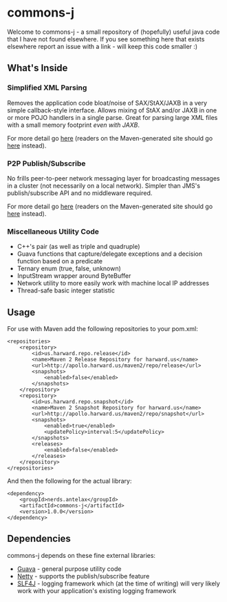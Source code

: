 
commons-j
=========

Welcome to commons-j - a small repository of (hopefully) useful java code that I have not found elsewhere.
If you see something here that exists elsewhere report an issue with a link - will keep this code smaller :)

What's Inside
-------------

### Simplified XML Parsing

Removes the application code bloat/noise of SAX/StAX/JAXB in a very simple callback-style interface.
Allows mixing of StAX and/or JAXB in one or more POJO handlers in a single parse.
Great for parsing large XML files with a small memory footprint _even with JAXB_.

For more detail go [here](saxbp.md) (readers on the Maven-generated site should go [here](saxbp.html) instead).

### P2P Publish/Subscribe

No frills peer-to-peer network messaging layer for broadcasting messages in a cluster (not necessarily on a local network).
Simpler than JMS's publish/subscribe API and no middleware required.

For more detail go [here](pubsub.md) (readers on the Maven-generated site should go [here](pubsub.html) instead).

### Miscellaneous Utility Code

* C++'s pair (as well as triple and quadruple)
* Guava functions that capture/delegate exceptions and a decision function based on a predicate
* Ternary enum (true, false, unknown)
* InputStream wrapper around ByteBuffer
* Network utility to more easily work with machine local IP addresses
* Thread-safe basic integer statistic

Usage
-----

For use with Maven add the following repositories to your pom.xml:

    <repositories>
        <repository>
            <id>us.harward.repo.release</id>
            <name>Maven 2 Release Repository for harward.us</name>
            <url>http://apollo.harward.us/maven2/repo/release</url>
            <snapshots>
                <enabled>false</enabled>
            </snapshots>
        </repository>
        <repository>
            <id>us.harward.repo.snapshot</id>
            <name>Maven 2 Snapshot Repository for harward.us</name>
            <url>http://apollo.harward.us/maven2/repo/snapshot</url>
            <snapshots>
                <enabled>true</enabled>
                <updatePolicy>interval:5</updatePolicy>
            </snapshots>
            <releases>
                <enabled>false</enabled>
            </releases>
        </repository>
    </repositories>

And then the following for the actual library:

    <dependency>
        <groupId>nerds.antelax</groupId>
        <artifactId>commons-j</artifactId>
        <version>1.0.0</version>
    </dependency>

Dependencies
------------

commons-j depends on these fine external libraries:

* [Guava](http://code.google.com/p/guava-libraries/) - general purpose utility code
* [Netty](http://netty.io/) - supports the publish/subscribe feature
* [SLF4J](http://www.slf4j.org/) - logging framework which (at the time of writing) will very likely work with your application's existing logging framework
